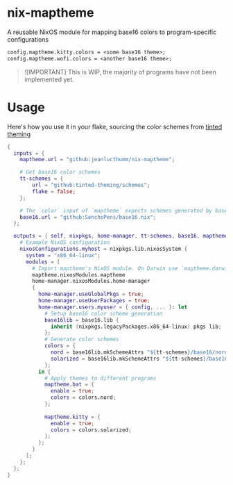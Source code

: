 # nix-maptheme
A reusable NixOS module for mapping base16 colors to program-specific configurations

```nix
config.maptheme.kitty.colors = <some base16 theme>;
config.maptheme.wofi.colors = <another base16 theme>;
```

> ![IMPORTANT]
> This is WIP, the majority of programs have not been implemented yet.

# Usage

Here's how you use it in your flake, sourcing the color schemes from
[tinted theming](https://github.com/tinted-theming/schemes)

```nix
{
  inputs = {
    maptheme.url = "github:jeanlucthumm/nix-maptheme";

    # Get base16 color schemes
    tt-schemes = {
        url = "github:tinted-theming/schemes";
        flake = false;
    };

    # The `color` input of `maptheme` expects schemes generated by base16.nix
    base16.url = "github:SenchoPens/base16.nix";
  };

  outputs = { self, nixpkgs, home-manager, tt-schemes, base16, maptheme, ... }: {
    # Example NixOS configuration
    nixosConfigurations.myhost = nixpkgs.lib.nixosSystem {
      system = "x86_64-linux";
      modules = [
        # Import maptheme's NixOS module. On Darwin use `maptheme.darwinModules.maptheme`.
        maptheme.nixosModules.maptheme
        home-manager.nixosModules.home-manager
        {
          home-manager.useGlobalPkgs = true;
          home-manager.useUserPackages = true;
          home-manager.users.myuser = { config, ... }: let
            # Setup base16 color scheme generation
            base16lib = base16.lib {
              inherit (nixpkgs.legacyPackages.x86_64-linux) pkgs lib;
            };
            # Generate color schemes
            colors = {
              nord = base16lib.mkSchemeAttrs "${tt-schemes}/base16/nord.yaml";
              solarized = base16lib.mkSchemeAttrs "${tt-schemes}/base16/solarized-light.yaml";
            };
          in {
            # Apply themes to different programs
            maptheme.bat = {
              enable = true;
              colors = colors.nord;
            };
            
            maptheme.kitty = {
              enable = true;
              colors = colors.solarized;
            };
          };
        }
      ];
    };
  };
}
```

